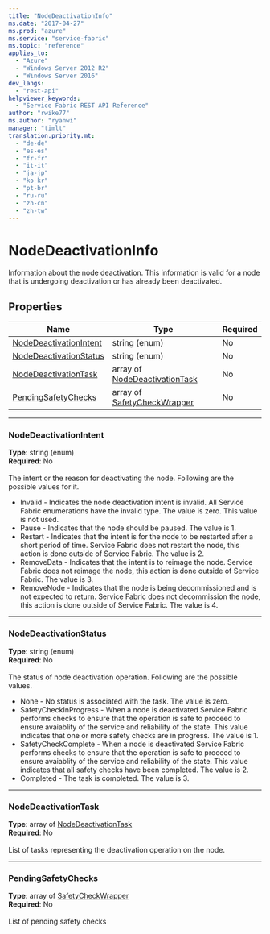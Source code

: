 ```yaml
---
title: "NodeDeactivationInfo"
ms.date: "2017-04-27"
ms.prod: "azure"
ms.service: "service-fabric"
ms.topic: "reference"
applies_to: 
  - "Azure"
  - "Windows Server 2012 R2"
  - "Windows Server 2016"
dev_langs: 
  - "rest-api"
helpviewer_keywords: 
  - "Service Fabric REST API Reference"
author: "rwike77"
ms.author: "ryanwi"
manager: "timlt"
translation.priority.mt: 
  - "de-de"
  - "es-es"
  - "fr-fr"
  - "it-it"
  - "ja-jp"
  - "ko-kr"
  - "pt-br"
  - "ru-ru"
  - "zh-cn"
  - "zh-tw"
---
```

# NodeDeactivationInfo

Information about the node deactivation. This information is valid for a node that is undergoing deactivation or has already been deactivated.

## Properties
| Name | Type | Required |
| --- | --- | --- |
| [NodeDeactivationIntent](#nodedeactivationintent) | string (enum) | No |
| [NodeDeactivationStatus](#nodedeactivationstatus) | string (enum) | No |
| [NodeDeactivationTask](#nodedeactivationtask) | array of [NodeDeactivationTask](model-NodeDeactivationTask.md) | No |
| [PendingSafetyChecks](#pendingsafetychecks) | array of [SafetyCheckWrapper](model-SafetyCheckWrapper.md) | No |

____
### NodeDeactivationIntent
__Type__: string (enum) <br/>
__Required__: No<br/>
<br/>
The intent or the reason for deactivating the node. Following are the possible values for it.

  - Invalid - Indicates the node deactivation intent is invalid. All Service Fabric enumerations have the invalid type. The value is zero. This value is not used.
  - Pause - Indicates that the node should be paused. The value is 1.
  - Restart - Indicates that the intent is for the node to be restarted after a short period of time. Service Fabric does not restart the node, this action is done outside of Service Fabric. The value is 2.
  - RemoveData - Indicates that the intent is to reimage the node. Service Fabric does not reimage the node, this action is done outside of Service Fabric. The value is 3.
  - RemoveNode - Indicates that the node is being decommissioned and is not expected to return. Service Fabric does not decommission the node, this action is done outside of Service Fabric. The value is 4.


____
### NodeDeactivationStatus
__Type__: string (enum) <br/>
__Required__: No<br/>
<br/>
The status of node deactivation operation. Following are the possible values.

  - None - No status is associated with the task. The value is zero.
  - SafetyCheckInProgress - When a node is deactivated Service Fabric performs checks to ensure that the operation is safe to proceed to ensure avaiablity of the service and reliability of the state. This value indicates that one or more safety checks are in progress. The value is 1.
  - SafetyCheckComplete - When a node is deactivated Service Fabric performs checks to ensure that the operation is safe to proceed to ensure avaiablity of the service and reliability of the state. This value indicates that all safety checks have been completed. The value is 2.
  - Completed - The task is completed. The value is 3.
  


____
### NodeDeactivationTask
__Type__: array of [NodeDeactivationTask](model-NodeDeactivationTask.md) <br/>
__Required__: No<br/>
<br/>
List of tasks representing the deactivation operation on the node.

____
### PendingSafetyChecks
__Type__: array of [SafetyCheckWrapper](model-SafetyCheckWrapper.md) <br/>
__Required__: No<br/>
<br/>
List of pending safety checks
